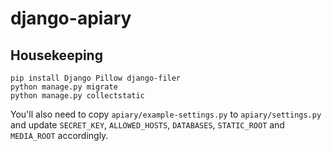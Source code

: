 # django-apiary

## Housekeeping

    pip install Django Pillow django-filer
    python manage.py migrate
    python manage.py collectstatic

You'll also need to copy `apiary/example-settings.py` to `apiary/settings.py` and update `SECRET_KEY`, `ALLOWED_HOSTS`, `DATABASES`, `STATIC_ROOT` and `MEDIA_ROOT` accordingly.
